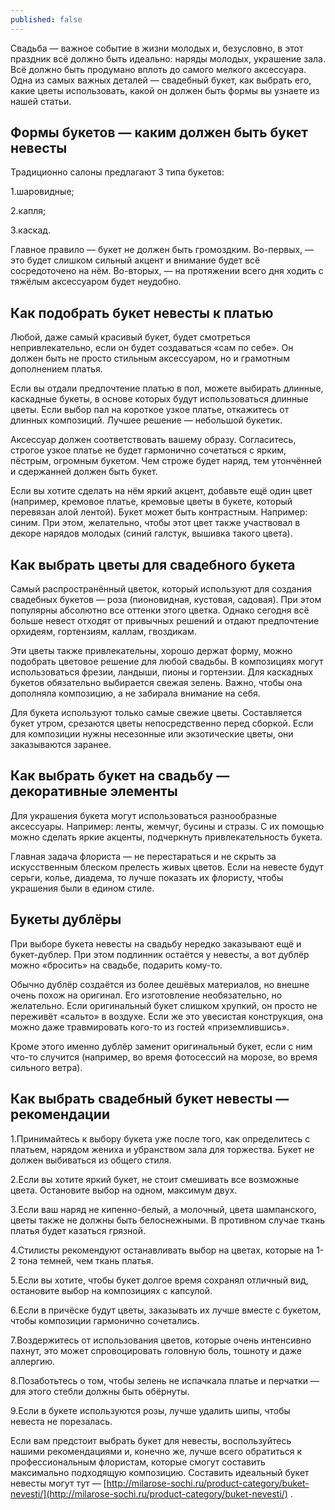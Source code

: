 ```yaml
---
published: false
---
```

Свадьба — важное событие в жизни молодых и, безусловно, в этот праздник всё должно быть идеально: наряды молодых, украшение зала. Всё должно быть продумано вплоть до самого мелкого аксессуара. Одна из самых важных деталей — свадебный букет, как выбрать его, какие цветы использовать, какой он должен быть формы вы узнаете из нашей статьи.

## Формы букетов — каким должен быть букет невесты

Традиционно салоны предлагают 3 типа букетов:

1.шаровидные;

2.капля;

3.каскад.

Главное правило — букет не должен быть громоздким. Во-первых, — это будет слишком сильный акцент и внимание будет всё сосредоточено на нём. Во-вторых, — на протяжении всего дня ходить с тяжёлым аксессуаром будет неудобно.

## Как подобрать букет невесты к платью

Любой, даже самый красивый букет, будет смотреться непривлекательно, если он будет создаваться «сам по себе». Он должен быть не просто стильным аксессуаром, но и грамотным дополнением платья.

Если вы отдали предпочтение платью в пол, можете выбирать длинные, каскадные букеты, в основе которых будут использоваться длинные цветы. Если выбор пал на короткое узкое платье, откажитесь от длинных композиций. Лучшее решение — небольшой букетик.

Аксессуар должен соответствовать вашему образу. Согласитесь, строгое узкое платье не будет гармонично сочетаться с ярким, пёстрым, огромным букетом. Чем строже будет наряд, тем утончённей и сдержанней должен быть букет.

Если вы хотите сделать на нём яркий акцент, добавьте ещё один цвет (например, кремовое платье, кремовые цветы в букете, который перевязан алой лентой). Букет может быть контрастным. Например: синим. При этом, желательно, чтобы этот цвет также участвовал в декоре нарядов молодых (синий галстук, вышивка такого цвета).

## Как выбрать цветы для свадебного букета

Самый распространённый цветок, который используют для создания свадебных букетов — роза (пионовидная, кустовая, садовая). При этом популярны абсолютно все оттенки этого цветка. Однако сегодня всё больше невест отходят от привычных решений и отдают предпочтение орхидеям, гортензиям, каллам, гвоздикам.

Эти цветы также привлекательны, хорошо держат форму, можно подобрать цветовое решение для любой свадьбы. В композициях могут использоваться фрезии, ландыши, пионы и гортензии. Для каскадных букетов обязательно выбирается свежая зелень. Важно, чтобы она дополняла композицию, а не забирала внимание на себя.

Для букета используют только самые свежие цветы. Составляется букет утром, срезаются цветы непосредственно перед сборкой. Если для композиции нужны несезонные или экзотические цветы, они заказываются заранее.

## Как выбрать букет на свадьбу — декоративные элементы

Для украшения букета могут использоваться разнообразные аксессуары. Например: ленты, жемчуг, бусины и стразы. С их помощью можно сделать яркие акценты, подчеркнуть привлекательность букета.

Главная задача флориста — не перестараться и не скрыть за искусственным блеском прелесть живых цветов. Если на невесте будут серьги, колье, диадема, то лучше показать их флористу, чтобы украшения были в едином стиле.

## Букеты дублёры

При выборе букета невесты на свадьбу нередко заказывают ещё и букет-дублер. При этом подлинник остаётся у невесты, а вот дублёр можно «бросить» на свадьбе, подарить кому-то.

Обычно дублёр создаётся из более дешёвых материалов, но внешне очень похож на оригинал. Его изготовление необязательно, но желательно. Если оригинальный букет слишком хрупкий, он просто не переживёт «сальто» в воздухе. Если же это увесистая конструкция, она можно даже травмировать кого-то из гостей «приземлившись».

Кроме этого именно дублёр заменит оригинальный букет, если с ним что-то случится (например, во время фотосессий на морозе, во время сильного ветра).

## Как выбрать свадебный букет невесты — рекомендации

1.Принимайтесь к выбору букета уже после того, как определитесь с платьем, нарядом жениха и убранством зала для торжества. Букет не должен выбиваться из общего стиля.

2.Если вы хотите яркий букет, не стоит смешивать все возможные цвета. Остановите выбор на одном, максимум двух. 

3.Если ваш наряд не кипенно-белый, а молочный, цвета шампанского, цветы также не должны быть белоснежными. В противном случае ткань платья будет казаться грязной.

4.Стилисты рекомендуют останавливать выбор на цветах, которые на 1-2 тона темней, чем ткань платья.

5.Если вы хотите, чтобы букет долгое время сохранял отличный вид, остановите выбор на композициях с капсулой.

6.Если в причёске будут цветы, заказывать их лучше вместе с букетом, чтобы композиции гармонично сочетались.

7.Воздержитесь от использования цветов, которые очень интенсивно пахнут, это может спровоцировать головную боль, тошноту и даже аллергию.

8.Позаботьтесь о том, чтобы зелень не испачкала платье и перчатки — для этого стебли должны быть обёрнуты.

9.Если в букете используются розы, лучше удалить шипы, чтобы невеста не порезалась.

Если вам предстоит выбрать букет для невесты, воспользуйтесь нашими рекомендациями и, конечно же, лучше всего обратиться к профессиональным флористам, которые смогут составить максимально подходящую композицию. Составить идеальный букет невесты могут тут — [http://milarose-sochi.ru/product-category/buket-nevesti/](http://milarose-sochi.ru/product-category/buket-nevesti/) .
